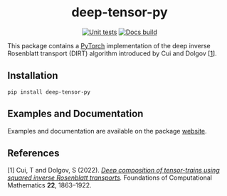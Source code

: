 <h1 align="center"> deep-tensor-py </h1>

<div align="center">

[![Unit tests](https://github.com/alexgdebeer/deep-tensor-py/actions/workflows/run_tests.yaml/badge.svg)](https://github.com/alexgdebeer/deep-tensor-py/actions/workflows/run_tests.yaml)
[![Docs build](https://github.com/DeepTransport/deep-tensor-py/actions/workflows/publish_docs.yaml/badge.svg)](https://github.com/DeepTransport/deep-tensor-py/actions/workflows/publish_docs.yaml)

</div>

This package contains a [PyTorch](https://pytorch.org) implementation of the deep inverse Rosenblatt transport (DIRT) algorithm introduced by Cui and Dolgov [[1](#1)].

## Installation

```
pip install deep-tensor-py
```

## Examples and Documentation

Examples and documentation are available on the package [website](https://deeptransport.github.io/deep-tensor-py/).

## References

[<a id="1">1</a>] 
Cui, T and Dolgov, S (2022). 
*[Deep composition of tensor-trains using squared inverse Rosenblatt transports](https://doi.org/10.1007/s10208-021-09537-5).* 
Foundations of Computational Mathematics **22**, 1863–1922.
